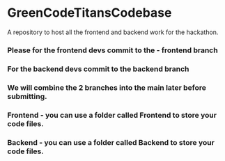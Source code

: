# GreenCodeTitansCodebase
A repository to host all the frontend and backend work for the hackathon.

### Please for the frontend devs commit to the - frontend branch
### For the backend devs commit to the backend branch
### We will combine the 2 branches into the main later before submitting.

### Frontend - you can use a folder called Frontend to store your code files.
### Backend - you can use a folder called Backend to store your code files.
